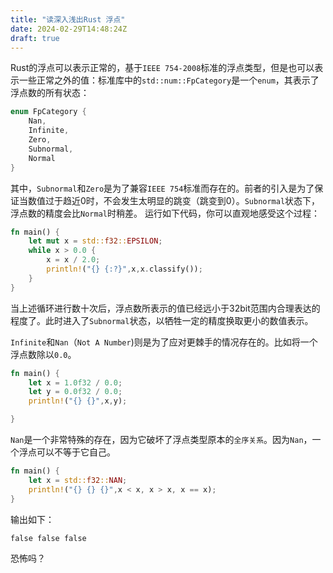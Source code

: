```yaml
---
title: "读深入浅出Rust 浮点"
date: 2024-02-29T14:48:24Z
draft: true
---
```


Rust的浮点可以表示正常的，基于`IEEE 754-2008`标准的浮点类型，但是也可以表示一些正常之外的值：标准库中的`std::num::FpCategory`是一个`enum`，其表示了浮点数的所有状态：
<!--more-->
```rust
enum FpCategory {
	Nan,
	Infinite,
	Zero,
	Subnormal,
	Normal
}
```
其中，`Subnormal`和`Zero`是为了兼容`IEEE 754`标准而存在的。前者的引入是为了保证当数值过于趋近0时，不会发生太明显的跳变（跳变到0）。`Subnormal`状态下，浮点数的精度会比`Normal`时稍差。
运行如下代码，你可以直观地感受这个过程：
```rust
fn main() {
    let mut x = std::f32::EPSILON;
    while x > 0.0 {
        x = x / 2.0;
        println!("{} {:?}",x,x.classify());
    }
}
```
当上述循环进行数十次后，浮点数所表示的值已经远小于32bit范围内合理表达的程度了。此时进入了`Subnormal`状态，以牺牲一定的精度换取更小的数值表示。

`Infinite`和`Nan`（`Not A Number`)则是为了应对更棘手的情况存在的。比如将一个浮点数除以`0.0`。
```rust
fn main() {
    let x = 1.0f32 / 0.0;
    let y = 0.0f32 / 0.0;
    println!("{} {}",x,y);

}
```

`Nan`是一个非常特殊的存在，因为它破坏了浮点类型原本的`全序关系`。因为`Nan`，一个浮点可以不等于它自己。
```rust
fn main() {
    let x = std::f32::NAN;
    println!("{} {} {}",x < x, x > x, x == x);
}
```
输出如下：
```
false false false
```
恐怖吗？

